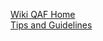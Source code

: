 
[Wiki QAF Home](http://wiki.wonga.com/display/QAF/Home "QAF Home")
<br/>
[Tips and Guidelines](http://wiki.wonga.com/display/QA/Writing+Tests+-+Guidelines )
